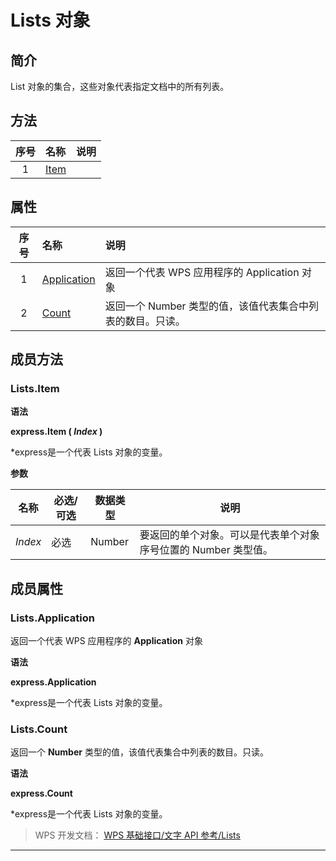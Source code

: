 # Lists 对象

## 简介

List 对象的集合，这些对象代表指定文档中的所有列表。

## 方法

| 序号 | 名称                | 说明 |
|:----:|:--------------------|:-----|
|  1   | [Item](#Lists.Item) |      |

## 属性

| 序号 | 名称                              | 说明                                                       |
|:----:|:----------------------------------|:-----------------------------------------------------------|
|  1   | [Application](#Lists.Application) | 返回一个代表 WPS 应用程序的 Application 对象               |
|  2   | [Count](#Lists.Count)             | 返回一个 Number 类型的值，该值代表集合中列表的数目。只读。 |

## 成员方法

### Lists.Item

**语法**

**express.Item ( *Index* )**

\*express是一个代表 Lists 对象的变量。

**参数**

| 名称    | 必选/可选 | 数据类型 | 说明                                                           |
|---------|-----------|----------|----------------------------------------------------------------|
| *Index* | 必选      | Number   | 要返回的单个对象。可以是代表单个对象序号位置的 Number 类型值。 |

## 成员属性

### Lists.Application

返回一个代表 WPS 应用程序的 **Application** 对象

**语法**

**express.Application**

\*express是一个代表 Lists 对象的变量。

### Lists.Count

返回一个 **Number** 类型的值，该值代表集合中列表的数目。只读。

**语法**

**express.Count**

\*express是一个代表 Lists 对象的变量。

> WPS 开发文档： [WPS 基础接口/文字 API 参考/Lists](https://qn.cache.wpscdn.cn/encs/doc/office_v19/index.htm)

------------------------------------------------------------------------
